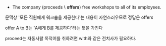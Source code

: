 - The company (proceeds \ **offers**) free workshops to all of its employees.

문맥상 '모든 직원에게 워크숍을 제공한다'는 내용이 자연스러우므로 정답은 offers

offer A to B는 'A에게  B를 제공하다'라는 뜻을 가진다

proceed는 자동사랄 목적어를 취하려면 with와 같은 전치사가 필요하다.

